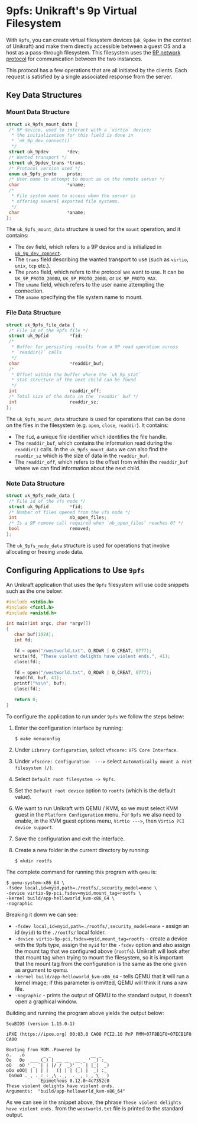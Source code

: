 # 9pfs: Unikraft's 9p Virtual Filesystem

With `9pfs`, you can create virtual filesystem devices (`uk_9pdev` in the context of Unikraft) and make them directly accessible between a guest OS and a host as a pass-through filesystem.
This filesystem uses the [9P network protocol](https://en.wikipedia.org/wiki/9P_(protocol)) for communication between the two instances.

This protocol has a few operations that are all initiated by the clients.
Each request is satisfied by a single associated response from the server.

## Key Data Structures

### Mount Data Structure

```c
struct uk_9pfs_mount_data {
 /* 9P device, used to interact with a `virtio` device;
  * the initialization for this field is done in
  * `uk_9p_dev_connect()`
  */
 struct uk_9pdev       *dev;
 /* Wanted transport */
 struct uk_9pdev_trans *trans;
 /* Protocol version used */
 enum uk_9pfs_proto    proto;
 /* User name to attempt to mount as on the remote server */
 char                  *uname;
 /*
  * File system name to access when the server is
  * offering several exported file systems.
  */
 char                  *aname;
};
```

The `uk_9pfs_mount_data` structure is used for the `mount` operation, and it contains:

* The `dev` field, which refers to a 9P device and is initialized in [`uk_9p_dev_connect`](https://github.com/unikraft/unikraft/blob/staging/lib/uk9p/9pdev.c#L237).
* The `trans` field describing the wanted transport to use (such as `virtio`, `unix`, `tcp` etc.).
* The `proto` field, which refers to the protocol we want to use.
  It can be `UK_9P_PROTO_2000U`, `UK_9P_PROTO_2000L` or `UK_9P_PROTO_MAX`.
* The `uname` field, which refers to the user name attempting the connection.
* The `aname` specifying the file system name to mount.

### File Data Structure

```c
struct uk_9pfs_file_data {
 /* File id of the 9pfs file */
 struct uk_9pfid        *fid;
 /*
  * Buffer for persisting results from a 9P read operation across
  * `readdir()` calls
  */
 char                   *readdir_buf;
 /*
  * Offset within the buffer where the `uk_9p_stat`
  * stat structure of the next child can be found
  */
 int                    readdir_off;
 /* Total size of the data in the `readdir` buf */
 int                    readdir_sz;
};
```

The `uk_9pfs_mount_data` structure is used for operations that can be done on the files in the filesystem (e.g. `open`, `close`, `readdir`).
It contains:

* The `fid`, a unique file identifier which identifies the file handle.
* The `readdir_buf`, which contains the information read during the `readdir()` calls.
  In the `uk_9pfs_mount_data` we can also find the `readdir_sz` which is the size of data in the `readdir_buf`.
* The `readdir_off`, which refers to the offset from within the `readdir_buf` where we can find information about the next child.

### Note Data Structure

```c
struct uk_9pfs_node_data {
 /* File id of the vfs node */
 struct uk_9pfid        *fid;
 /* Number of files opened from the vfs node */
 int                    nb_open_files;
 /* Is a 9P remove call required when `nb_open_files` reaches 0? */
 bool                   removed;
};
```

The `uk_9pfs_node_data` structure is used for operations that involve allocating or freeing `vnode` data.

## Configuring Applications to Use `9pfs`

An Unikraft application that uses the `9pfs` filesystem will use code snippets such as the one below:

```c
#include <stdio.h>
#include <fcntl.h>
#include <unistd.h>

int main(int argc, char *argv[])
{
   char buf[1024];
   int fd;

   fd = open("/westworld.txt", O_RDWR | O_CREAT, 0777);
   write(fd, "These violent delights have violent ends.", 41);
   close(fd);

   fd = open("/westworld.txt", O_RDWR | O_CREAT, 0777);
   read(fd, buf, 41);
   printf("%s\n", buf);
   close(fd);

   return 0;
}
```

To configure the application to run under `9pfs` we follow the steps below:

1. Enter the configuration interface by running:

   ```console
   $ make menuconfig
   ```

1. Under `Library Configuration`, select `vfscore:` `VFS Core Interface`.
1. Under `vfscore: Configuration  --->` select `Automatically mount a root filesystem (/)`.
1. Select `Default root filesystem -> 9pfs`.
1. Set the `Default root device` option to `rootfs` (which is the default value).
1. We want to run Unikraft with QEMU / KVM, so we must select KVM guest in the `Platform Configuration` menu.
For `9pfs` we also need to enable, in the KVM guest options menu, `Virtio --->`, then `Virtio PCI device support`.
1. Save the configuration and exit the interface.
1. Create a new folder in the current directory by running:

   ```console
   $ mkdir rootfs
   ```

The complete command for running this program with `qemu` is:

```console
$ qemu-system-x86_64 \
-fsdev local,id=myid,path=./rootfs/,security_model=none \
-device virtio-9p-pci,fsdev=myid,mount_tag=rootfs \
-kernel build/app-helloworld_kvm-x86_64 \
-nographic
```

Breaking it down we can see:

* `-fsdev local,id=myid,path=./rootfs/,security_model=none` - assign an id (`myid`) to the `./rootfs/` local folder.
* `-device virtio-9p-pci,fsdev=myid,mount_tag=rootfs` - create a device with the 9pfs type, assign the `myid` for the `-fsdev` option and also assign the mount tag that we configured above (`rootfs`).
  Unikraft will look after that mount tag when trying to mount the filesystem, so it is important that the mount tag from the configuration is the same as the one given as argument to qemu.
* `-kernel build/app-helloworld_kvm-x86_64` - tells QEMU that it will run a kernel image; if this parameter is omitted, QEMU will think it runs a raw file.
* `-nographic` - prints the output of QEMU to the standard output, it doesn’t open a graphical window.

Building and running the program above yields the output below:

```console
SeaBIOS (version 1.15.0-1)

iPXE (https://ipxe.org) 00:03.0 CA00 PCI2.10 PnP PMM+07F8B1F0+07ECB1F0 CA00

Booting from ROM..Powered by
o.   .o       _ _               __ _
Oo   Oo  ___ (_) | __ __  __ _ ' _) :_
oO   oO ' _ `| | |/ /  _)' _` | |_|  _)
oOo oOO| | | | |   (| | | (_) |  _) :_
 OoOoO ._, ._:_:_,\_._,  .__,_:_, \___)
             Epimetheus 0.12.0~4c7352c0
These violent delights have violent ends.
Arguments:  "build/app-helloworld_kvm-x86_64"
```

As we can see in the snippet above, the phrase `These violent delights have violent ends.` from the `westworld.txt` file is printed to the standard output.
